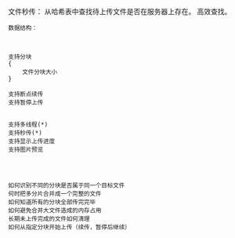 文件秒传：
    从哈希表中查找待上传文件是否在服务器上存在。
    高效查找。

    数据结构：



    支持分块
    {
        文件分块大小
    }

    支持断点续传
    支持暂停上传


    支持多线程(*)
    支持秒传(*)
    支持显示上传进度
    支持图片预览




    如何识别不同的分块是否属于同一个目标文件
    何时把多分片合并成一个完整的文件
    如何知道所有的分块全部传完完毕
    如何避免合并大文件造成的内存占用
    长期未上传完成的文件如何清理
    如何从指定分块开始上传（续传，暂停后继续）
